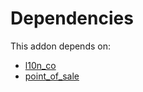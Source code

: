 # Dependencies

This addon depends on:

- [l10n_co](https://github.com/bringout/oca-ocb-l10n_americas)
- [point_of_sale](https://github.com/bringout/oca-ocb-sale)
